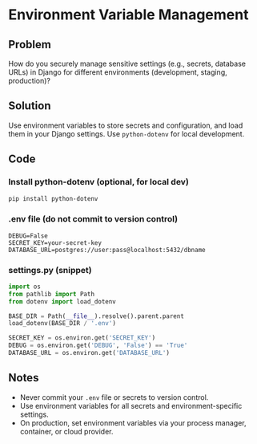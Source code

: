 # Environment Variable Management

## Problem
How do you securely manage sensitive settings (e.g., secrets, database URLs) in Django for different environments (development, staging, production)?

## Solution
Use environment variables to store secrets and configuration, and load them in your Django settings. Use `python-dotenv` for local development.

## Code

### Install python-dotenv (optional, for local dev)
```bash
pip install python-dotenv
```

### .env file (do not commit to version control)
```
DEBUG=False
SECRET_KEY=your-secret-key
DATABASE_URL=postgres://user:pass@localhost:5432/dbname
```

### settings.py (snippet)
```python
import os
from pathlib import Path
from dotenv import load_dotenv

BASE_DIR = Path(__file__).resolve().parent.parent
load_dotenv(BASE_DIR / '.env')

SECRET_KEY = os.environ.get('SECRET_KEY')
DEBUG = os.environ.get('DEBUG', 'False') == 'True'
DATABASE_URL = os.environ.get('DATABASE_URL')
```

## Notes
- Never commit your `.env` file or secrets to version control.
- Use environment variables for all secrets and environment-specific settings.
- On production, set environment variables via your process manager, container, or cloud provider. 